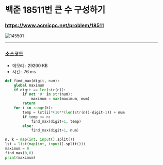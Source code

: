 백준 18511번 큰 수 구성하기
===========================

### <https://www.acmicpc.net/problem/18511>
![145501](https://user-images.githubusercontent.com/83554018/148671308-e1a36c44-8b7f-4228-9e49-cfb76117970d.png)

<hr>

### 소스코드
+ 메모리 : 29200 KB
+ 시간 : 76 ms
```python
def find_max(digit, num):
    global maximum
    if digit == len(str(n)):
        if not '0' in str(num):
            maximum = max(maximum, num)
        return
    for i in range(k):
        temp = lst[i]*(10**(len(str(n))-digit-1)) + num
        if temp <= n:
            find_max(digit+1, temp)
        else:
            find_max(digit+1, num)
    
n, k = map(int, input().split())
lst = list(map(int, input().split()))
maximum = 0
find_max(0,0)
print(maximum)
```

